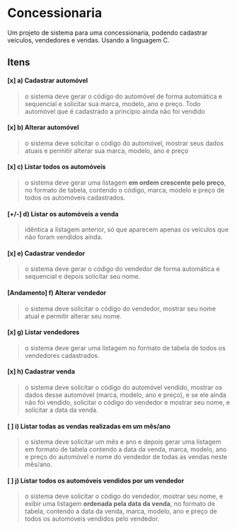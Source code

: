# Concessionaria

Um projeto de sistema para uma concessionaria, podendo cadastrar veículos, vendedores e vendas. Usando a linguagem C.

## Itens

#### [x] a) Cadastrar automóvel
>  o sistema deve gerar o código do automóvel de forma automática e
sequencial e solicitar sua marca, modelo, ano e preço. Todo automóvel que é cadastrado a
princípio ainda não foi vendido

#### [x] b) Alterar automóvel
> o sistema deve solicitar o código do automóvel, mostrar seus dados
atuais e permitir alterar sua marca, modelo, ano e preço

#### [x] c) Listar todos os automóveis
> o sistema deve gerar uma listagem __em ordem crescente pelo preço__,
no formato de tabela, contendo o código, marca, modelo e preço de todos os
automóveis cadastrados.

#### [+/-] d) Listar os automóveis a venda
> idêntica a listagem anterior, só que aparecem apenas os
veículos que não foram vendidos ainda.

#### [x] e) Cadastrar vendedor
> o sistema deve gerar o código do vendedor de forma automática e
sequencial e depois solicitar seu nome.

#### [Andamento] f) Alterar vendedor
> o sistema deve solicitar o código do vendedor, mostrar seu nome atual e
permitir alterar seu nome.

#### [x] g) Listar vendedores
> o sistema deve gerar uma listagem no formato de tabela de todos os
vendedores cadastrados.

#### [x] h) Cadastrar venda
> o sistema deve solicitar o código do automóvel vendido, mostrar os
dados desse automóvel (marca, modelo, ano e preço), e se ele ainda não foi vendido,
solicitar o código do vendedor e mostrar seu nome, e solicitar a data da venda.

#### [ ] i) Listar todas as vendas realizadas em um mês/ano
> o sistema deve solicitar um mês e ano
e depois gerar uma listagem em formato de tabela contendo a data da venda, marca, modelo,
ano e preço do automóvel e nome do vendedor de todas as vendas neste mês/ano.

#### [ ] j) Listar todos os automóveis vendidos por um vendedor
> o sistema deve solicitar o código
do vendedor, mostrar seu nome, e exibir uma listagem __ordenada pela data da venda__, no
formato de tabela, contendo a data da venda, marca, modelo, ano e preço de todos os
automóveis vendidos pelo vendedor.